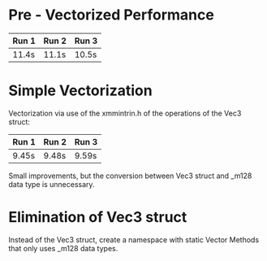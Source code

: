 # Pre - Vectorized Performance

| Run 1 | Run 2 | Run 3 |
| ----- | ----- | ----- |
| 11.4s | 11.1s | 10.5s |

# Simple Vectorization

Vectorization via use of the xmmintrin.h of the operations of the Vec3 struct:

| Run 1 | Run 2 | Run 3 |
| ----- | ----- | ----- |
| 9.45s | 9.48s | 9.59s |

Small improvements, but the conversion between Vec3 struct and \_m128 data type is unnecessary.

# Elimination of Vec3 struct

Instead of the Vec3 struct, create a namespace with static Vector Methods that only uses \_m128 data types.
